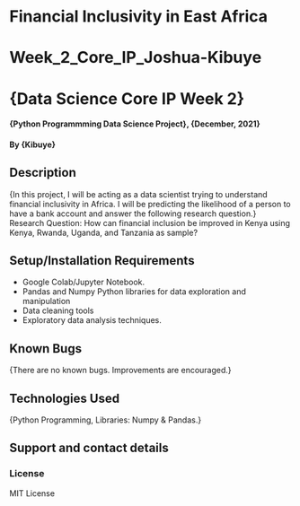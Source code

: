 # Financial Inclusivity in East Africa
# Week_2_Core_IP_Joshua-Kibuye
# {Data Science Core IP Week 2}
#### {Python Programmming Data Science Project}, {December, 2021}
#### By **{Kibuye}**
## Description
{In this project, I will be acting as a data scientist trying to understand financial inclusivity in Africa.
I will be predicting the likelihood of a person to have a bank account and answer the following research question.}
Research Question:
How can financial inclusion be improved in Kenya using Kenya, Rwanda, Uganda, and Tanzania as sample?
## Setup/Installation Requirements
* Google Colab/Jupyter Notebook.
* Pandas and Numpy Python libraries for data exploration and manipulation
* Data cleaning tools
* Exploratory data analysis techniques.
## Known Bugs
{There are no known bugs.
Improvements are encouraged.}
## Technologies Used
{Python Programming, 
Libraries: Numpy & Pandas.}

## Support and contact details

### License
MIT License
